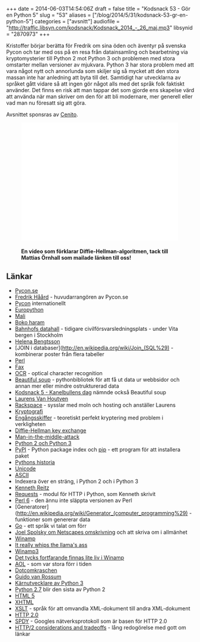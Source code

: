 +++
date = 2014-06-03T14:54:06Z
draft = false
title = "Kodsnack 53 - Gör en Python 5"
slug = "53"
aliases = ["/blog/2014/5/31/kodsnack-53-gr-en-python-5"]
categories = ["avsnitt"]
audiofile = "http://traffic.libsyn.com/kodsnack/Kodsnack_2014_-_26_maj.mp3"
libsynid = "2870973"
+++

Kristoffer börjar berätta för Fredrik om sina öden och äventyr på svenska Pycon och tar med oss på en resa från datainsamling och bearbetning via kryptomysterier till Python 2 mot Python 3 och problemen med stora omstarter mellan versioner av mjukvara. Python 3 har stora problem med att vara något nytt och annorlunda som skiljer sig så mycket att den stora massan inte har anledning att byta till det. Samtidigt har utvecklarna  av språket gått vidare så att ingen gör något alls med det språk folk faktiskt använder. Det finns en risk att  man tappar det som gjorde ens skapelse värd att använda när man skriver om den för att bli modernare, mer generell eller vad man nu föresatt sig att göra.

Avsnittet sponsras av [Cenito](http://www.cenito.se).

<figure>
<iframe width="420" height="315" src="//www.youtube.com/embed/YEBfamv-_do" frameborder="0" allowfullscreen></iframe>
<figcaption><h4>En video som förklarar Diffie-Hellman-algoritmen, tack
till Mattias Örnhall som mailade länken till oss!</h4></figcaption>
</figure>


## Länkar ##

* [Pycon.se](http://2014.pycon.se)
* [Fredrik Håård](http://blaag.haard.se) - huvudarrangören av Pycon.se
* [Pycon](http://www.pycon.org) internationellt
* [Europython](https://ep2014.europython.eu/en/)
* [Mali](http://en.wikipedia.org/wiki/Mali)
* [Boko haram](http://sv.wikipedia.org/wiki/Boko_Haram)
* [Bahnhofs datahall](http://sv.wikipedia.org/wiki/Pionen) - tidigare civilförsvarsledningsplats - under Vita bergen i Stockholm
* [Helena Bengtsson](https://twitter.com/HelenaBengtsson)
* [JOIN i databaser](http://en.wikipedia.org/wiki/Join_(SQL%29) - kombinerar poster från flera tabeller
* [Perl](http://www.perl.org)
* [Fax](http://en.wikipedia.org/wiki/Fax)
* [OCR](http://en.wikipedia.org/wiki/Optical_character_recognition) - optical character recognition
* [Beautiful soup](http://www.crummy.com/software/BeautifulSoup/) - pythonbibliotek för att få ut data ur webbsidor och annan mer eller mindre ostrukturerad data
* [Kodsnack 5 - Kanelbullens dag](https://kodsnack.se/blog/2012/10/12/kodsnack-5-kanelbullens-dag) nämnde också Beautiful soup
* [Laurens Van Houtven](http://www.lvh.io)
* [Rackspace](http://www.rackspace.com) - sysslar med moln och hosting och anställer Laurens
* [Kryptografi](http://en.wikipedia.org/wiki/Cryptography)
* [Engångsskiffer](http://en.wikipedia.org/wiki/One-time_pad) - teoretiskt perfekt kryptering med problem i verkligheten
* [Diffie-Hellman key exchange](http://en.wikipedia.org/wiki/Diffie–Hellman_key_exchange)
* [Man-in-the-middle-attack](http://en.wikipedia.org/wiki/Man-in-the-middle_attack)
* [Python 2 och Python 3](https://wiki.python.org/moin/Python2orPython3)
* [PyPI](https://pypi.python.org/pypi) - Python package index och [pip](https://pypi.python.org/pypi/pip) - ett program för att installera paket
* [Pythons historia](http://en.wikipedia.org/wiki/History_of_Python)
* [Unicode](http://en.wikipedia.org/wiki/Unicode)
* [ASCII](http://en.wikipedia.org/wiki/Ascii)
* Indexera över en sträng, i Python 2 och i Python 3
* [Kenneth Reitz](http://www.kennethreitz.org)
* [Requests](https://github.com/kennethreitz/requests) - modul för HTTP i Python, som Kenneth skrivit
* [Perl 6](http://en.wikipedia.org/wiki/Perl_6) - den ännu inte släppta versionen av Perl
* [Generatorer](http://en.wikipedia.org/wiki/Generator_(computer_programming%29) - funktioner som genererar data
* [Go](http://golang.org) - ett språk vi talat om förr
* [Joel Spolsky om Netscapes omskrivning](http://www.joelonsoftware.com/articles/fog0000000069.html) och att skriva om i allmänhet
* [Winamp](http://en.wikipedia.org/wiki/Winamp)
* [It really whips the llama's ass](https://www.youtube.com/watch?v=HaF-nRS_CWM)
* [Winamp3](http://en.wikipedia.org/wiki/Winamp#Winamp3)
* [Det tycks fortfarande finnas lite liv i Winamp](http://www.winamp.com)
* [AOL](http://en.wikipedia.org/wiki/Aol) - som var stora förr i tiden
* [Dotcomkraschen](http://sv.wikipedia.org/wiki/IT-bubblan)
* [Guido van Rossum](http://en.wikipedia.org/wiki/Guido_van_Rossum)
* [Kärnutvecklare av Python 3](http://hg.python.org/committers.txt)
* [Python 2.7](https://www.python.org/download/releases/2.7.2) blir den sista av Python 2
* [HTML 5](http://en.wikipedia.org/wiki/HTML5)
* [XHTML](http://en.wikipedia.org/wiki/Xhtml)
* [XSLT](http://en.wikipedia.org/wiki/Xslt) - språk för att omvandla XML-dokument till andra XML-dokument
* [HTTP 2.0](http://en.wikipedia.org/wiki/Http_2.0)
* [SPDY](http://en.wikipedia.org/wiki/SPDY) - Googles nätverksprotokoll som är basen för HTTP 2.0
* [HTTP/2 considerations and tradeoffs](https://insouciant.org/tech/http-slash-2-considerations-and-tradeoffs/) - lång redogörelse med gott om länkar

